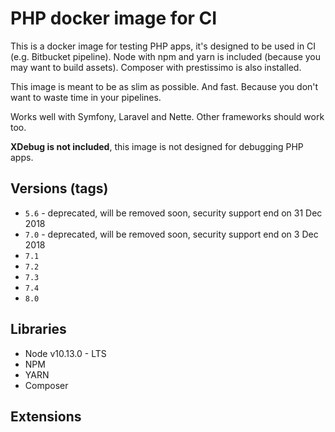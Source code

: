 # PHP docker image for CI

This is a docker image for testing PHP apps, it's designed to be used in CI (e.g. Bitbucket pipeline). Node with npm and yarn is included (because you may want to build assets).
Composer with prestissimo is also installed.

This image is meant to be as slim as possible. And fast. Because you don't want to waste time in your pipelines.

Works well with Symfony, Laravel and Nette. Other frameworks should work too.

**XDebug is not included**, this image is not designed for debugging PHP apps.      

## Versions (tags)

- `5.6` - deprecated, will be removed soon, security support end on 31 Dec 2018
- `7.0` - deprecated, will be removed soon, security support end on 3 Dec 2018
- `7.1`
- `7.2`
- `7.3`
- `7.4`
- `8.0`

## Libraries

- Node v10.13.0 - LTS
- NPM
- YARN
- Composer

## Extensions


